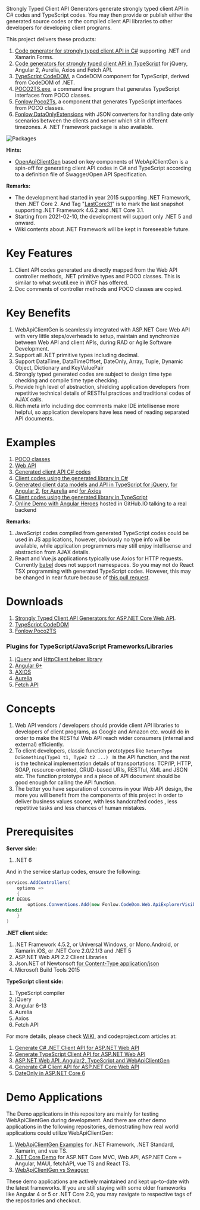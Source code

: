 Strongly Typed Client API Generators generate strongly typed client API in C# codes and TypeScript codes. You may then provide or publish either the generated source codes or the compiled client API libraries to other developers for developing client programs.

This project delivers these products:
1. [Code generator for strongly typed client API in C#](https://github.com/zijianhuang/webapiclientgen/wiki/Documentation) supporting .NET and Xamarin.Forms. 
1. [Code generators for strongly typed client API in TypeScript](https://github.com/zijianhuang/webapiclientgen/wiki/Code-generator-for-strongly-typed-client-API-in-TypeScript) for jQuery, Angular 2, Aurelia, Axios and Fetch API.
1. [TypeScript CodeDOM](https://github.com/zijianhuang/webapiclientgen/wiki/TypeScript-CodeDOM), a CodeDOM component for TypeScript, derived from CodeDOM of .NET.
1. [POCO2TS.exe](https://github.com/zijianhuang/webapiclientgen/wiki/POCO2TS.exe), a command line program that generates TypeScript interfaces from POCO classes.
1. [Fonlow.Poco2Ts](https://github.com/zijianhuang/webapiclientgen/wiki/Fonlow.Poco2Ts), a component that generates TypeScript interfaces from POCO classes.
1. [Fonlow.DataOnlyExtensions](https://www.codeproject.com/Articles/5325820/DateOnly-in-NET-6-and-ASP-NET-Core-6) with JSON converters for handling date only scenarios between the clients and server which sit in different timezones. A .NET Framework package is also available.


![Packages](/Doc/WebApiClientGen.PNG)

**Hints:**

* [OpenApiClientGen](https://github.com/zijianhuang/openapiclientgen) based on key components of WebApiClientGen is a spin-off for generating client API codes in C# and TypeScript according to a definition file of Swagger/Open API Specification.

**Remarks:**

* The development had started in year 2015 supporting .NET Framework, then .NET Core 2. And Tag "[LastCore31](https://github.com/zijianhuang/webapiclientgen/tree/LastCore31)" is to mark the last snapshot supporting .NET Framework 4.6.2 and .NET Core 3.1.
* Starting from 2021-02-10, the development will support only .NET 5 and onward.
* Wiki contents about .NET Framework will be kept in foreseeable future.

# Key Features
1. Client API codes generated are directly mapped from the Web API controller methods, .NET primitive types and POCO classes. This is similar to what svcutil.exe in WCF has offered.
1. Doc comments of controller methods and POCO classes are copied. 

# Key Benefits

1. WebApiClientGen is seamlessly integrated with ASP.NET Core Web API with very little steps/overheads to setup, maintain and synchronize between Web API and client APIs, during RAD or Agile Software Development.
1. Support all .NET primitive types including decimal.
1. Support DataTime, DataTimeOffset, DateOnly, Array, Tuple, Dynamic Object, Dictionary and KeyValuePair
1. Strongly typed generated codes are subject to design time type checking and compile time type checking.
1. Provide high level of abstraction, shielding application developers from repetitive technical details of RESTful practices and traditional codes of AJAX calls.  
1. Rich meta info including doc comments make IDE intellisense more helpful, so application developers have less need of reading separated API documents.


# Examples

1. [POCO classes](https://github.com/zijianhuang/webapiclientgen/blob/master/DemoWebApi.DemoDataCore/Entities.cs)
1. [Web API](https://github.com/zijianhuang/webapiclientgen/blob/master/DemoCoreWeb/Controllers/EntitiesController.cs)
1. [Generated client API C# codes](https://github.com/zijianhuang/webapiclientgen/blob/master/DemoCoreWeb.ClientApi/WebApiClientAuto.cs)
1. [Client codes using the generated library in C#](https://github.com/zijianhuang/webapiclientgen/blob/master/Tests/IntegrationTestsCore/EntitiesApiIntegration.cs)
1. [Generated client data models and API in TypeScript for jQuery](https://github.com/zijianhuang/webapiclientgen/blob/master/DemoCoreWeb/Scripts/ClientApi/WebApiCoreJQClientAuto.ts), [for Angular 2](https://github.com/zijianhuang/webapiclientgen/blob/master/DemoNGCli/NGSource/src/clientapi/WebApiCoreNg2ClientAuto.ts), [for Aurelia](https://github.com/zijianhuang/webapiclientgen/blob/master/aurelia/src/clientapi/WebApiCoreAureliaClientAuto.ts) and [for Axios](https://github.com/zijianhuang/webapiclientgen/blob/master/axios/src/clientapi/WebApiCoreAxiosClientAuto.ts)
1. [Client codes using the generated library in TypeScript](https://github.com/zijianhuang/webapiclientgen/blob/master/DemoCoreWeb/Scripts/tests/demo.tests.ts)
1. [Online Demo with Angular Heroes](https://zijianhuang.github.io/webapiclientgen) hosted in GitHub.IO talking to a real backend

**Remarks:**
1. JavaScript codes compiled from generated TypeScript codes could be used in JS applications, however, obviously no type info will be available, while application programmers may still enjoy intellisense and abstraction from AJAX details.
1. React and Vue.js applications typically use Axios for HTTP requests. Currently [babel](https://github.com/babel/babel) does not support namespaces. So you may not do React TSX programming with generated TypeScript codes. However, this may be changed in near future because of [this pull request](https://github.com/babel/babel/pull/9785).

# Downloads


1. [Strongly Typed Client API Generators for ASP.NET Core Web API](https://www.nuget.org/packages/Fonlow.WebApiClientGenCore/).
1. [TypeScript CodeDOM](https://www.nuget.org/packages/Fonlow.TypeScriptCodeDOMCore)
1. [Fonlow.Poco2TS](https://www.nuget.org/packages/Fonlow.Poco2TsCore) 

### Plugins for TypeScript/JavaScript Frameworks/Libraries

1. [jQuery](https://www.nuget.org/packages/Fonlow.WebApiClientGenCore.jQuery/) and [HttpClient helper library](https://github.com/zijianhuang/webapiclientgen/blob/master/DemoCoreWeb/Scripts/ClientApi/HttpClient.ts)
1. [Angular 6+](https://www.nuget.org/packages/Fonlow.WebApiClientGenCore.NG2/)
1. [AXIOS](https://www.nuget.org/packages/Fonlow.WebApiClientGenCore.Axios/)
1. [Aurelia](https://www.nuget.org/packages/Fonlow.WebApiClientGenCore.Aurelia/)
1. [Fetch API](https://www.nuget.org/packages/Fonlow.WebApiClientGenCore.Fetch/)

# Concepts
1. Web API vendors / developers should provide client API libraries to developers of client programs, as Google and Amazon etc. would do in order to make the RESTful Web API reach wider consumers (internal and external) efficiently.
1. To client developers, classic function prototypes like `ReturnType DoSomething(Type1 t1, Type2 t2 ...) ` is the API function, and the rest is the technical implementation details of transportations: TCP/IP, HTTP, SOAP, resource-oriented, CRUD-based URIs, RESTful, XML and JSON etc. The function prototype and a piece of API document should be good enough for calling the API function.
1. The better you have separation of concerns in your Web API design, the more you will benefit from the components of this project in order to deliver business values sooner, with less handcrafted codes , less repetitive tasks and less chances of human mistakes.

# Prerequisites

**Server side:**
1. .NET 6

And in the service startup codes, ensure the following:
```c#
services.AddControllers(
	options =>
	{
#if DEBUG
		options.Conventions.Add(new Fonlow.CodeDom.Web.ApiExplorerVisibilityEnabledConvention());
#endif
	}
)
```

**.NET client side:**
1. .NET Framework 4.5.2, or Universal Windows, or Mono.Android, or Xamarin.iOS, or .NET Core 2.0/2.1/3 and .NET 5
1. ASP.NET Web API 2.2 Client Libraries
1. Json.NET of Newtonsoft [for Content-Type application/json](http://www.asp.net/web-api/overview/formats-and-model-binding/content-negotiation)
1. Microsoft Build Tools 2015

**TypeScript client side:**
1. TypeScript compiler
1. jQuery
1. Angular 6-13
1. Aurelia
1. Axios
1. Fetch API



For more details, please check [WIKI](https://github.com/zijianhuang/webapiclientgen/wiki), and codeproject.com articles at:
1. [Generate C# .NET Client API for ASP.NET Web API](https://www.codeproject.com/Articles/1074039/Generate-Csharp-Client-API-for-ASP-NET-Web-API)
1. [Generate TypeScript Client API for ASP.NET Web API](https://www.codeproject.com/articles/1053601/generate-typescript-client-api-for-asp-net-web-api)
1. [ASP.NET Web API, Angular2, TypeScript and WebApiClientGen](https://www.codeproject.com/Articles/1165571/ASP-NET-Web-API-Angular-TypeScript-and-WebApiClie)
1. [Generate C# Client API for ASP.NET Core Web API](https://www.codeproject.com/Articles/1243908/Generate-Csharp-Client-API-for-ASP-NET-Core-Web-AP)
1. [DateOnly in ASP.NET Core 6](https://www.codeproject.com/Articles/5325820/DateOnly-in-NET-6-and-ASP-NET-Core-6)

# Demo Applications

The Demo applications in this repository are mainly for testing WebApiClientGen during development. And there are other demo applications in the following repositories, demostrating how real world applications could utilize WebApiClientGen:

1. [WebApiClientGen Examples](https://github.com/zijianhuang/webapiclientgenexamples) for .NET Framework, .NET Standard, Xamarin, and vue TS.
2. [.NET Core Demo](https://github.com/zijianhuang/DemoCoreWeb) for ASP.NET Core MVC, Web API, ASP.NET Core + Angular, MAUI, fetchAPI, vue TS and React TS. 
3. [WebApiClientGen vs Swagger](https://github.com/zijianhuang/DemoCoreWeb/tree/SwaggerDemo)

These demo applications are actively maintained and kept up-to-date with the latest frameworks. If you are still staying with some older frameworks like Angular 4 or 5 or .NET Core 2.0, you may navigate to respective tags of the repositories and checkout.
